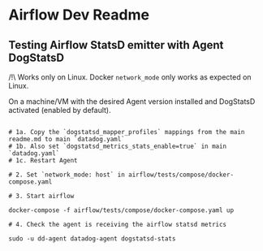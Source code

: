 # Airflow Dev Readme

## Testing Airflow StatsD emitter with Agent DogStatsD

/!\ Works only on Linux. Docker `network_mode` only works as expected on Linux.

On a machine/VM with the desired Agent version installed and DogStatsD activated (enabled by default).

```

# 1a. Copy the `dogstatsd_mapper_profiles` mappings from the main readme.md to main `datadog.yaml`
# 1b. Also set `dogstatsd_metrics_stats_enable=true` in main `datadog.yaml`
# 1c. Restart Agent

# 2. Set `network_mode: host` in airflow/tests/compose/docker-compose.yaml

# 3. Start airflow

docker-compose -f airflow/tests/compose/docker-compose.yaml up

# 4. Check the agent is receiving the airflow statsd metrics

sudo -u dd-agent datadog-agent dogstatsd-stats
```
